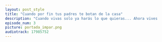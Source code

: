 ```yaml
---
layout: post_style
title: "Cuando por fin tus padres te botan de la casa"
description: "Cuando vivas solo ya harás lo que quieras... Ahora vives solo, ganas tu dinero pero todavia sufres para llegar a fin de mes? Aprende uno o dos pro tips que harán tu vida más fácil."
episode_num: 3
picture: portada_impar.png
audiotrack: 17985752
---
```



